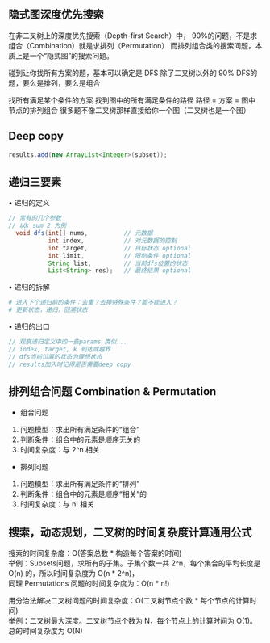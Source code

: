 ## 隐式图深度优先搜索
在非二叉树上的深度优先搜索（Depth-first Search）中，
90%的问题，不是求组合（Combination）就是求排列（Permutation）
而排列组合类的搜索问题，本质上是一个“隐式图”的搜索问题。

碰到让你找所有方案的题，基本可以确定是 DFS
除了二叉树以外的 90% DFS的题，要么是排列，要么是组合

找所有满足某个条件的方案 找到图中的所有满足条件的路径
路径 = 方案 = 图中节点的排列组合
很多题不像二叉树那样直接给你一个图（二叉树也是一个图）

## Deep copy
```java
results.add(new ArrayList<Integer>(subset));
```

## 递归三要素
• 递归的定义
  ```java
  // 常有的几个参数 
  // 以k sum 2 为例
    void dfs(int[] nums,          // 元数据
             int index,           // 对元数据的控制
             int target,          // 目标状态 optional
             int limit,           // 限制条件 optional
             String list,         // 当前dfs位置的状态
             List<String> res);   // 最终结果 optional
  ```
• 递归的拆解
  ```python
  # 进入下个递归前的条件：去重？去掉特殊条件？能不能进入？
  # 更新状态，递归，回溯状态
  ```
• 递归的出口
  ```java
  // 观察递归定义中的一些params 类似...
  // index, target, k 到达或越界
  // dfs当前位置的状态为理想状态
  // results加入时记得是否需要deep copy
  ```

## 排列组合问题 Combination & Permutation
- 组合问题
1. 问题模型：求出所有满足条件的“组合”
2. 判断条件：组合中的元素是顺序无关的
3. 时间复杂度：与 2^n 相关

- 排列问题
1. 问题模型：求出所有满足条件的“排列”
2. 判断条件：组合中的元素是顺序“相关”的
3. 时间复杂度：与 n! 相关

## 搜索，动态规划，二叉树的时间复杂度计算通用公式
搜索的时间复杂度：O(答案总数 * 构造每个答案的时间)\
举例：Subsets问题，求所有的子集。子集个数一共 2^n，每个集合的平均长度是 O(n) 的，所以时间复杂度为 O(n * 2^n)，\
同理 Permutations 问题的时间复杂度为：O(n * n!)

用分治法解决二叉树问题的时间复杂度：O(二叉树节点个数 * 每个节点的计算时间)\
举例：二叉树最大深度。二叉树节点个数为 N，每个节点上的计算时间为 O(1)。总的时间复杂度为 O(N)